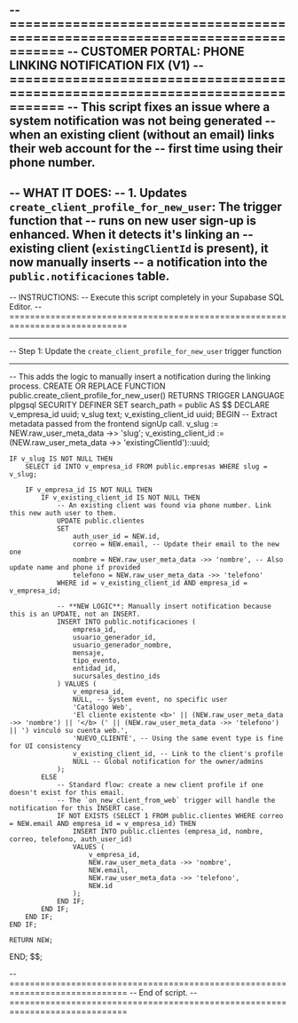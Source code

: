 -- =============================================================================
-- CUSTOMER PORTAL: PHONE LINKING NOTIFICATION FIX (V1)
-- =============================================================================
-- This script fixes an issue where a system notification was not being generated
-- when an existing client (without an email) links their web account for the
-- first time using their phone number.
--
-- WHAT IT DOES:
-- 1. Updates `create_client_profile_for_new_user`: The trigger function that
--    runs on new user sign-up is enhanced. When it detects it's linking an
--    existing client (`existingClientId` is present), it now manually inserts
--    a notification into the `public.notificaciones` table.
--
-- INSTRUCTIONS:
-- Execute this script completely in your Supabase SQL Editor.
-- =============================================================================

-- -----------------------------------------------------------------------------
-- Step 1: Update the `create_client_profile_for_new_user` trigger function
-- -----------------------------------------------------------------------------
-- This adds the logic to manually insert a notification during the linking process.
CREATE OR REPLACE FUNCTION public.create_client_profile_for_new_user()
RETURNS TRIGGER
LANGUAGE plpgsql
SECURITY DEFINER
SET search_path = public
AS $$
DECLARE
    v_empresa_id uuid;
    v_slug text;
    v_existing_client_id uuid;
BEGIN
    -- Extract metadata passed from the frontend signUp call.
    v_slug := NEW.raw_user_meta_data ->> 'slug';
    v_existing_client_id := (NEW.raw_user_meta_data ->> 'existingClientId')::uuid;

    IF v_slug IS NOT NULL THEN
        SELECT id INTO v_empresa_id FROM public.empresas WHERE slug = v_slug;

        IF v_empresa_id IS NOT NULL THEN
            IF v_existing_client_id IS NOT NULL THEN
                -- An existing client was found via phone number. Link this new auth user to them.
                UPDATE public.clientes
                SET 
                    auth_user_id = NEW.id,
                    correo = NEW.email, -- Update their email to the new one
                    nombre = NEW.raw_user_meta_data ->> 'nombre', -- Also update name and phone if provided
                    telefono = NEW.raw_user_meta_data ->> 'telefono'
                WHERE id = v_existing_client_id AND empresa_id = v_empresa_id;

                -- **NEW LOGIC**: Manually insert notification because this is an UPDATE, not an INSERT.
                INSERT INTO public.notificaciones (
                    empresa_id,
                    usuario_generador_id,
                    usuario_generador_nombre,
                    mensaje,
                    tipo_evento,
                    entidad_id,
                    sucursales_destino_ids
                ) VALUES (
                    v_empresa_id,
                    NULL, -- System event, no specific user
                    'Catálogo Web',
                    'El cliente existente <b>' || (NEW.raw_user_meta_data ->> 'nombre') || '</b> (' || (NEW.raw_user_meta_data ->> 'telefono') || ') vinculó su cuenta web.',
                    'NUEVO_CLIENTE', -- Using the same event type is fine for UI consistency
                    v_existing_client_id, -- Link to the client's profile
                    NULL -- Global notification for the owner/admins
                );
            ELSE
                -- Standard flow: create a new client profile if one doesn't exist for this email.
                -- The `on_new_client_from_web` trigger will handle the notification for this INSERT case.
                IF NOT EXISTS (SELECT 1 FROM public.clientes WHERE correo = NEW.email AND empresa_id = v_empresa_id) THEN
                    INSERT INTO public.clientes (empresa_id, nombre, correo, telefono, auth_user_id)
                    VALUES (
                        v_empresa_id,
                        NEW.raw_user_meta_data ->> 'nombre',
                        NEW.email,
                        NEW.raw_user_meta_data ->> 'telefono',
                        NEW.id
                    );
                END IF;
            END IF;
        END IF;
    END IF;

    RETURN NEW;
END;
$$;


-- =============================================================================
-- End of script.
-- =============================================================================
